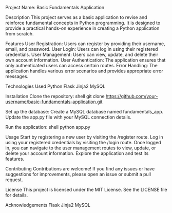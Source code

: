 Project Name: Basic Fundamentals Application

Description
This project serves as a basic application to revise and reinforce fundamental concepts in Python programming. It is designed to provide a practical hands-on experience in creating a Python application from scratch.

Features
User Registration: Users can register by providing their username, email, and password.
User Login: Users can log in using their registered credentials.
User Management: Users can view, update, and delete their own account information.
User Authentication: The application ensures that only authenticated users can access certain routes.
Error Handling: The application handles various error scenarios and provides appropriate error messages.

Technologies Used
Python
Flask
Jinja2
MySQL

Installation
Clone the repository:
shell
git clone https://github.com/your-username/basic-fundamentals-application.git


Set up the database:
Create a MySQL database named fundamentals_app.
Update the app.py file with your MySQL connection details.

Run the application:
shell
python app.py

Usage
Start by registering a new user by visiting the /register route.
Log in using your registered credentials by visiting the /login route.
Once logged in, you can navigate to the user management routes to view, update, or delete your account information.
Explore the application and test its features.

Contributing
Contributions are welcome! If you find any issues or have suggestions for improvements, please open an issue or submit a pull request.

License
This project is licensed under the MIT License. See the LICENSE file for details.

Acknowledgements
Flask
Jinja2
MySQL
